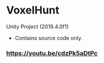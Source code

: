 # VoxelHunt
 Unity Project (2019.4.0f1)

* Contains source code only.

### https://youtu.be/cdzPk5aDtPc
